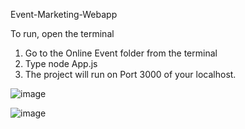 Event-Marketing-Webapp

To run, open the terminal 
1. Go to the Online Event folder from the terminal
2. Type node App.js
3. The project will run on Port 3000 of your localhost.

![image](https://github.com/neerajk201999/Event-Marketing-Webapp/assets/15190120/909936f0-bec4-481d-b532-401f2c75960a)

![image](https://github.com/neerajk201999/Event-Marketing-Webapp/assets/15190120/a97a59cf-cbe4-44e7-8b6b-b5dbc4ad2233)




